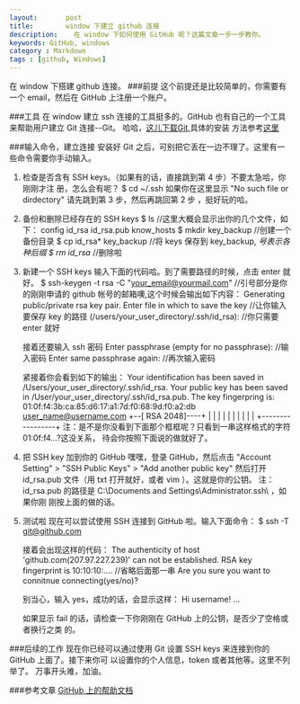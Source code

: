 ```yaml
---
layout:       post
title:        window 下建立 github 连接
description:    在 window 下如何使用 GitHub 呢？这篇文章一步一步教你。
keywords: GitHub, windows
category : Markdown
tags : [github, Windows]
---
```

在 window 下搭建 github 连接。
###前提
这个前提还是比较简单的，你需要有一个 email，然后在 GitHub 上注册一个账户。

###工具
在 window 建立 ssh 连接的工具挺多的。GitHub 也有自己的一个工具来帮助用户建立 Git
连接--Git。
哈哈，[这儿下载Git](http://code.google.com/p/msysgit/downloads/list),具体的安装
方法参考[这里](http://help.github.com/win-set-up-git/)

###输入命令，建立连接
安装好 Git 之后，可别把它丢在一边不理了。这里有一些命令需要你手动输入。
1.  检查是否含有 SSH keys。（如果有的话，直接跳到第 4 步）不要太急哈，你刚刚才注
册，怎么会有呢？
    $ cd ~/.ssh
如果你在这里显示 "No such file or dirdectory" 请先跳到第 3 步，然后再跳回第 2 步
，挺好玩的哈。

2.  备份和删除已经存在的 SSH keys
        $ ls
        //这里大概会显示出你的几个文件，如下：
        config id_rsa id_rsa.pub know_hosts
        $ mkdir key_backup 
        //创建一个备份目录
        $ cp id_rsa* key_backup
        //将 keys 保存到 key_backup, *号表示各种后缀
        $ rm id_rsa*
        //删除啦

3.  新建一个 SSH keys
输入下面的代码哈。到了需要路径的时候，点击 enter 就好。
        $ ssh-keygen -t rsa -C "your_email@yourmail.com"
        //引号部分是你的刚刚申请的 github 帐号的邮箱噢,这个时候会输出如下内容：
        Generating public/private rsa key pair.
        Enter file in which to save the key
        //让你输入要保存 key 的路径
        (/users/your_user_directory/.ssh/id_rsa):
        //你只需要 enter 就好

    接着还要输入 ssh 密码
        Enter passphrase (empty for no passphrase):
        //输入密码
        Enter same passphrase again:
        //再次输入密码

    紧接着你会看到如下的输出：
        Your identification has been saved in
        /Users/your_user_directory/.ssh/id_rsa.
        Your public key has been saved in
        /User/your_user_directory/.ssh/id_rsa.pub.
        The key fingerpring is:
        01:0f:f4:3b:ca:85:d6:17:a1:7d:f0:68:9d:f0:a2:db user_name@username.com
        +--[ RSA 2048]----+
        |                 |
        |                 |
        |                 |
        |                 |
        |                 |
        +-----------------+
    注：是不是你没看到下面那个框框呢？只看到一串这样格式的字符01:0f:f4...?这没关系，
待会你按照下面说的做就好了。

4.  把 SSH key 加到你的 GitHub
嘿嘿，登录 GitHub，然后点击 "Account Setting" > "SSH Public Keys" > "Add another public key"
然后打开 id_rsa.pub 文件（用 txt 打开就好，或者 vim ）。这就是你的公钥。
注：id_rsa.pub 的路径是 C:\Documents and Settings\Administrator\.ssh\ ，如果你刚
刚按上面的做的话。

5.  测试啦
  现在可以尝试使用 SSH 连接到 GitHub 啦。输入下面命令：
        $ ssh -T git@github.com

    接着会出现这样的代码：
        The authenticity of host 'github.com(207.97.227.239)' can not be established.
        RSA key fingerprint is 10:10:10:....
        //省略后面那一串
        Are you sure you want to connitnue connecting(yes/no)?

    别当心，输入 yes，成功的话，会显示这样：
        Hi username! ...

    如果显示 fail 的话，请检查一下你刚刚在 GitHub 上的公钥，是否少了空格或者换行之类
的。

###后续的工作
现在你已经可以通过使用 Git 设置 SSH keys 来连接到你的 GitHub 上面了。接下来你可
以设置你的个人信息，token 或者其他等。这里不列举了。
万事开头难，加油。

###参考文章
[GitHub 上的帮助文档](http://help.github.com/win-set-up-git/)
